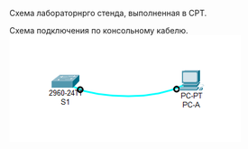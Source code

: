 Схема лабораторнрго стенда, выполненная в CPT.

Схема подключения по консольному кабелю.
![](base_console_connect.png)


